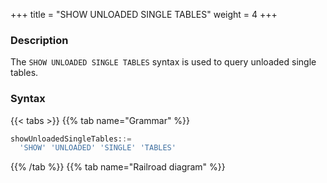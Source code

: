 +++
title = "SHOW UNLOADED SINGLE TABLES"
weight = 4
+++

### Description

The `SHOW UNLOADED SINGLE TABLES` syntax is used to query unloaded single tables.

### Syntax

{{< tabs >}}
{{% tab name="Grammar" %}}
```sql
showUnloadedSingleTables::=
  'SHOW' 'UNLOADED' 'SINGLE' 'TABLES'
```
{{% /tab %}}
{{% tab name="Railroad diagram" %}}
<iframe frameborder="0" name="diagram" id="diagram" width="100%" height="100%"></iframe>
{{% /tab %}}
{{< /tabs >}}

### Return value description

| Column            | Description                                             |
|-------------------|---------------------------------------------------------|
| table_name        | Single table name                                       |
| storage_unit_name | The storage unit name where the single table is located |


### Example

- Query unloaded single tables.

```sql
SHOW UNLOADED SINGLE TABLES;
```

```sql
mysql> SHOW UNLOADED SINGLE TABLES;
+------------+-------------------+
| table_name | storage_unit_name |
+------------+-------------------+
| t_single   | ds_1              |
+------------+-------------------+
1 row in set (0.01 sec)
```

### Reserved word

`SHOW`, `UNLOADED`, `SINGLE`, `TABLES`

### Related links

- [Reserved word](/en/user-manual/shardingsphere-proxy/distsql/syntax/reserved-word/)
